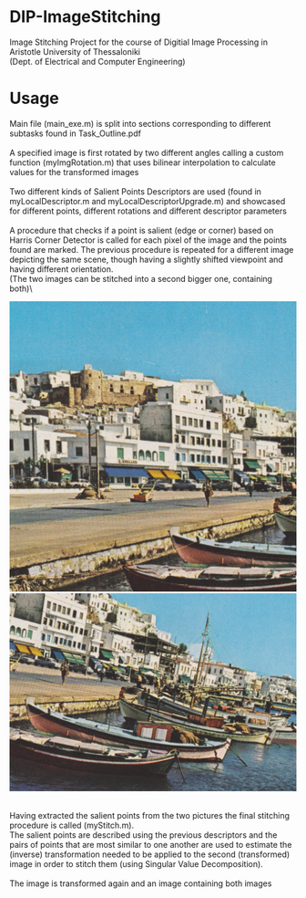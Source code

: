 # DIP-ImageStitching
Image Stitching Project for the course of Digitial Image Processing in Aristotle University of Thessaloniki\
(Dept. of Electrical and Computer Engineering) 


# Usage
Main file (main_exe.m) is split into sections corresponding to different subtasks found in Task_Outline.pdf\
\
A specified image is first rotated by two different angles calling a custom function (myImgRotation.m)
that uses bilinear interpolation to calculate values for the transformed images\
\
Two different kinds of Salient Points Descriptors are used (found in myLocalDescriptor.m and myLocalDescriptorUpgrade.m) and showcased for different points,
different rotations and different descriptor parameters\
\
A procedure that checks if a point is salient (edge or corner) based on Harris Corner Detector is called for each pixel of the image and the points found are marked.
The previous procedure is repeated for a different image depicting the same scene, though having a slightly shifted viewpoint and having different orientation.\
(The two images can be stitched into a second bigger one, containing both)\


![](TestIm1.png "IM1") ![](TestIm2.png "IM2")


\
Having extracted the salient points from the two pictures the final stitching procedure is called (myStitch.m).\
The salient points are described using the previous descriptors and the pairs of points that are most similar to one another are used to estimate the (inverse)
transformation needed to be applied to the second (transformed) image in order to stitch them (using Singular Value Decomposition).\
\
The image is transformed again and an image containing both images
